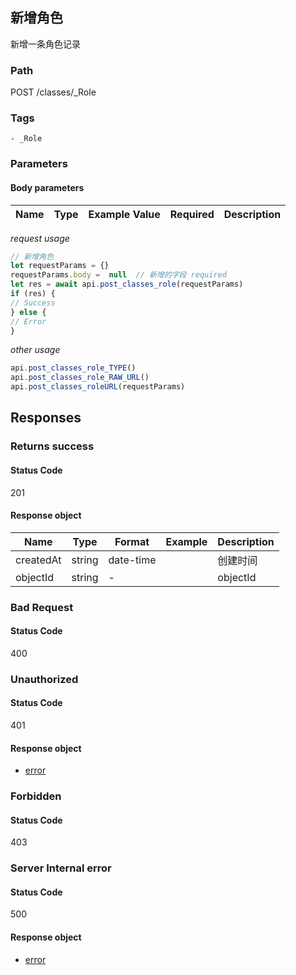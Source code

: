 ## 新增角色

新增一条角色记录
### Path
POST /classes/_Role

### Tags
    - _Role
### Parameters


#### Body parameters

| Name | Type | Example Value | Required | Description |
| ---- | ---- | ------------- | -------- | ----------- |
*request usage*
```javascript
// 新增角色
let requestParams = {}
requestParams.body =  null  // 新增的字段 required
let res = await api.post_classes_role(requestParams)
if (res) {
// Success
} else {
// Error
}
```
*other usage*
```javascript
api.post_classes_role_TYPE()
api.post_classes_role_RAW_URL()
api.post_classes_roleURL(requestParams)
```

## Responses
### Returns success

#### Status Code
201


#### Response object
| Name | Type | Format | Example | Description |
| ---- | ---- | ------ | ------- | ----------- |
| createdAt | string |  date-time  |  | 创建时间 |
| objectId | string |  -  |  | objectId |

### Bad Request

#### Status Code
400



### Unauthorized

#### Status Code
401


#### Response object
* [error](../models/error.md)

### Forbidden

#### Status Code
403



### Server Internal error

#### Status Code
500


#### Response object
* [error](../models/error.md)

